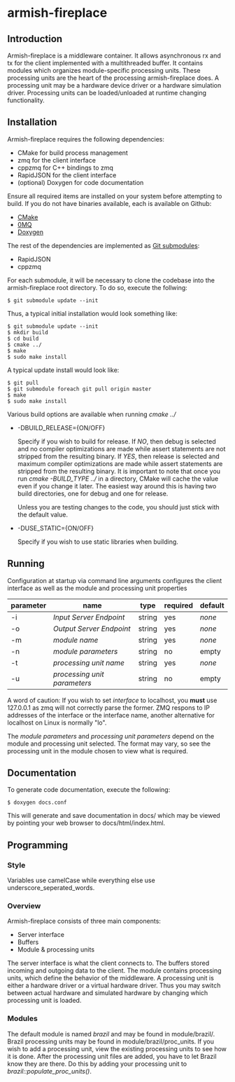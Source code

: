 # armish-fireplace

## Introduction

Armish-fireplace is a middleware container. It allows asynchronous rx and tx for the client implemented with a multithreaded buffer. It contains modules which organizes module-specific processing units. These processing units are the heart of the processing armish-fireplace does. A processing unit may be a hardware device driver or a hardware simulation driver. Processing units can be loaded/unloaded at runtime changing functionality. 

## Installation

Armish-fireplace requires the following dependencies:
* CMake for build process management
* zmq for the client interface
* cppzmq for C++ bindings to zmq
* RapidJSON for the client interface
* (optional) Doxygen for code documentation

Ensure all required items are installed on your system before attempting to build. If you do not have binaries available, each is available on Github:
* [CMake](https://github.com/Kitware/CMake)
* [0MQ](https://github.com/zeromq/libzmq)
* [Doxygen](https://github.com/doxygen/doxygen)

The rest of the dependencies are implemented as [Git submodules](https://git-scm.com/docs/git-submodule):
* RapidJSON
* cppzmq

For each submodule, it will be necessary to clone the codebase into the armish-fireplace root directory. To do so, execute the follwing:
```shell
$ git submodule update --init
```

Thus, a typical initial installation would look something like:
```shell
$ git submodule update --init
$ mkdir build
$ cd build
$ cmake ../
$ make
$ sudo make install
```

A typical update install would look like:
```shell
$ git pull
$ git submodule foreach git pull origin master
$ make
$ sudo make install
```

Various build options are available when running *cmake ../*

* -DBUILD_RELEASE={ON/OFF}

	Specify if you wish to build for release. If *NO*, then debug is selected and no compiler optimizations are made while assert statements are not stripped from the resulting binary. If *YES*, then release is selected and maximum compiler optimizations are made while assert statements are stripped from the resulting binary. It is important to note that once you run _cmake -BUILD_TYPE ../_ in a directory, CMake will cache the value even if you change it later. The easiest way around this is having two build directories, one for debug and one for release.

	Unless you are testing changes to the code, you should just stick with the default value.

* -DUSE_STATIC={ON/OFF}

	Specify if you wish to use static libraries when building.

## Running

Configuration at startup via command line arguments configures the client interface as well as the module and processing unit properties 

parameter | name | type | required | default
--- | --- | --- | --- | ---
-i | *Input Server Endpoint* | string | yes | *none*
-o | *Output Server Endpoint* | string | yes | *none*
-m | *module name* | string | yes | *none*
-n | *module parameters* | string | no | empty
-t | *processing unit name* | string | yes | *none*
-u | *processing unit parameters* | string | no | empty

A word of caution: If you wish to set *interface* to localhost, you __must__ use 127.0.0.1 as zmq will not correctly parse the former. ZMQ respons to IP addresses of the interface or the interface name, another alternative for localhost on Linux is normally "lo".

The *module parameters* and *processing unit parameters* depend on the module and processing unit selected. The format may vary, so see the processing unit in the module chosen to view what is required.

## Documentation

To generate code documentation, execute the following:
```shell
$ doxygen docs.conf
```
This will generate and save documentation in docs/ which may be viewed by pointing your web browser to docs/html/index.html.

## Programming

### Style
Variables use camelCase while everything else use underscore_seperated_words.

### Overview

Armish-fireplace consists of three main components:

* Server interface
* Buffers
* Module & processing units

The server interface is what the client connects to. The buffers stored incoming and outgoing data to the client. The module contains processing units, which define the behavior of the middleware. A processing unit is either a hardware driver or a virtual hardware driver. Thus you may switch between actual hardware and simulated hardware by changing which processing unit is loaded.

### Modules

The default module is named *brazil* and may be found in module/brazil/. Brazil processing units may be found in module/brazil/proc_units. If you wish to add a processing unit, view the existing processing units to see how it is done. After the processing unit files are added, you have to let Brazil know they are there. Do this by adding your processing unit to *brazil::populate_proc_units()*.
